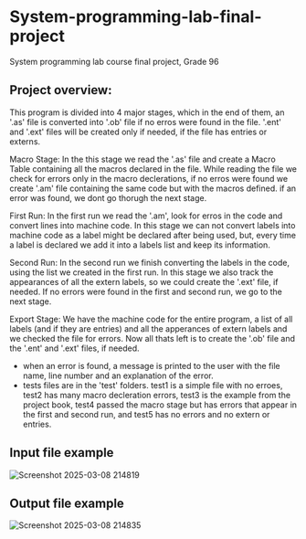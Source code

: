 # System-programming-lab-final-project
System programming lab course final project, Grade 96

## Project overview:
This program is divided into 4 major stages, which in the end of them, an '.as' file is converted
into '.ob' file if no erros were found in the file. '.ent' and '.ext' files will be created only
if needed, if the file has entries or externs.

Macro Stage:
In the this stage we read the '.as' file and create a Macro Table containing all the macros 
declared in the file. While reading the file we check for errors only in the macro declerations,
if no erros were found we create '.am' file containing the same code but with the macros defined.
if an error was found, we dont go thorugh the next stage.

First Run:
In the first run we read the '.am', look for erros in the code and convert lines into machine code.
In this stage we can not convert labels into machine code as a label might be declared after being used, but,
every time a label is declared we add it into a labels list and keep its information.

Second Run:
In the second run we finish converting the labels in the code, using the list we created in the
first run. In this stage we also track the appearances of all the extern labels, so we could create the
'.ext' file, if needed.
If no errors were found in the first and second run, we go to the next stage.

Export Stage:
We have the machine code for the entire program, a list of all labels (and if they are entries)
and all the apperances of extern labels and we checked the file for errors.
Now all thats left is to create the '.ob' file and the '.ent' and '.ext' files, if needed.

- when an error is found, a message is printed to the user with the file name, line number
	and an explanation of the error.
- tests files are in the 'test' folders. test1 is a simple file with no erroes,
	test2 has many macro decleration errors, test3 is the example from the project book,
	test4 passed the macro stage but has errors that appear in the first and second run,
	and test5 has no errors and no extern or entries.

## Input file example
![Screenshot 2025-03-08 214819](https://github.com/user-attachments/assets/a62bcb27-e7db-44fc-b94d-98d5b5aabcc3)

## Output file example
![Screenshot 2025-03-08 214835](https://github.com/user-attachments/assets/3e8bf8a0-1153-4fce-baae-00caa4ea5635)

